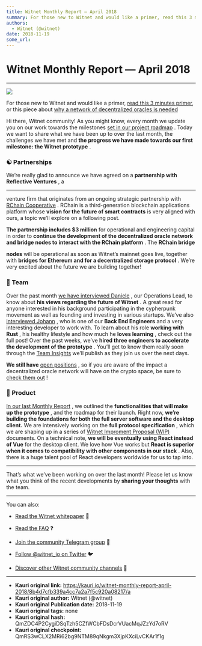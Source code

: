 ```yaml
---
title: Witnet Monthly Report — April 2018
summary: For those new to Witnet and would like a primer, read this 3 minutes primer, or this piece about why a network of decentralized oracles is needed Hi there, Witnet community! As you might know, every month we update you on our work towards the milestones set in our project roadmap . Today we want to share what we have been up to over the last month, the challenges we have met and the progress we have made towards our first milestone- the Witnet prototype . ☯️ Partnerships We’re really glad to ann
authors:
  - Witnet (@witnet)
date: 2018-11-19
some_url: 
---
```


# Witnet Monthly Report — April 2018



----


![](https://cdn-images-1.medium.com/max/2000/1*9yknWWFZ0r25K9URPkuvFA.png)

 
For those new to Witnet and would like a primer, [read this 3 minutes primer](https://medium.com/witnet/witnet-smart-contracts-with-real-power-f79e326da3a4), or this piece about [why a network of decentralized oracles is needed](https://medium.com/witnet/why-do-we-need-a-decentralized-oracle-network-91ba455d074d)

 
Hi there, Witnet community! As you might know, every month we update you on our work towards the milestones 
[set in our project roadmap](https://republic.co/witnet)
 . Today we want to share what we have been up to over the last month, the challenges we have met and 
**the progress we have made towards our first milestone: the Witnet prototype**
 .

### ☯️ Partnerships
We’re really glad to announce we have agreed on a 
**partnership with Reflective Ventures**
 , a 
****
 venture firm that originates from an ongoing strategic partnership with 
[RChain Cooperative](https://www.rchain.coop/)
 . RChain is a third-generation blockchain applications platform whose 
**vision for the future of smart contracts**
 is very aligned with ours, a topic we’ll explore on a following post.
 
**The partnership includes $3 million**
 for operational and engineering capital in order to 
**continue the development of the decentralized oracle network and bridge nodes to interact with the RChain platform**
 . The 
**RChain bridge**
  
**nodes**
 will be operational as soon as Witnet’s mainnet goes live, together with 
**bridges for Ethereum and for a decentralized storage protocol**
 . We’re very excited about the future we are building together!

### 💜 Team
Over the past month 
[we have interviewed Daniele](https://medium.com/witnet/team-insights-daniele-witnets-operations-lead-6a72c8da8268)
 , our Operations Lead, to know about 
**his views regarding the future of Witnet**
 . A great read for anyone interested in his background participating in the cypherpunk movement as well as founding and investing in various startups.
We’ve also 
[interviewed Johann](https://medium.com/witnet/team-insights-johann-witnets-rust-developer-1d5f79a0d5bc)
 , who is one of our 
**Back End Engineers**
 and a very interesting developer to work with. To learn about his role 
**working with Rust**
 , his healthy lifestyle and how much he 
**loves learning**
 , check out the full post!
Over the past weeks, we’ve 
**hired three engineers to accelerate the development of the prototype**
 . You’ll get to know them really soon through the 
[Team Insights](https://medium.com/witnet/tagged/team)
 we’ll publish as they join us over the next days.
 
**We still have** [open positions](https://angel.co/witnet-foundation-1/jobs)
 , so if you are aware of the impact a decentralized oracle network will have on the crypto space, be sure to 
[check them out](https://angel.co/witnet-foundation-1/jobs)
 !

### 🔧 Product
 
[In our last Monthly Report](https://medium.com/witnet/witnet-monthly-report-march-2018-cf79a2cf859d)
 , we outlined the 
**functionalities that will make up the prototype**
 , and the roadmap for their launch. Right now, 
**we’re building the foundations for both the full server software and the desktop client.**
 We are intensively working on the 
**full protocol specification**
 , which we are shaping up in a series of 
[Witnet Improment Proposal (WIP)](https://github.com/aesedepece/WIPs/blob/wip-chain/wip-adansdpc-chain.md)
 documents.
On a technical note, 
**we will be eventually using React instead of Vue**
 for the desktop client. We love how Vue works but 
**React is superior when it comes to compatibility with other components in our stack**
 . Also, there is a huge talent pool of React developers worldwide for us to tap into.

----

That’s what we’ve been working on over the last month! Please let us know what you think of the recent developments by 
**sharing your thoughts**
 with the team.

----

You can also:



 *  [Read the Witnet whitepaper](https://witnet.io/static/witnet-whitepaper.pdf) 📃

 *  [Read the FAQ](https://witnet.io/#/faq) ❓

 *  [Join the community Telegram group](https://t.me/witnetio) 💬

 *  [Follow @witnet_io on Twitter](https://twitter.com/witnet_io) 🐦

 *  [Discover other Witnet community channels](https://witnet.io/#/contact) 👥



---

- **Kauri original link:** https://kauri.io/witnet-monthly-report-april-2018/8b4d7cfb339a4cc7a2a7f5c920a08217/a
- **Kauri original author:** Witnet (@witnet)
- **Kauri original Publication date:** 2018-11-19
- **Kauri original tags:** none
- **Kauri original hash:** QmZDC4P2CygiDSqTzh5CZfWCbFDsDcrVUacMqJZzYd7oRV
- **Kauri original checkpoint:** QmRS3wCLX2MRi62bg9NTM89qNkgm3XjpKXciLvCKAr1f1g



